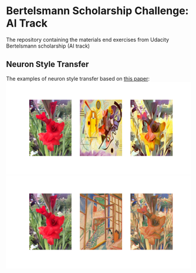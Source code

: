 # Bertelsmann Scholarship Challenge: AI Track
The repository containing the materials end exercises from Udacity Bertelsmann scholarship (AI track) 

## Neuron Style Transfer
The examples of neuron style transfer based on [this paper](https://www.cv-foundation.org/openaccess/content_cvpr_2016/papers/Gatys_Image_Style_Transfer_CVPR_2016_paper.pdf):
![image](https://github.com/Lexie88rus/Bertelsmann-ChallengeAI/raw/master/images/style_transfer_flower_all.png)
![image](https://github.com/Lexie88rus/Bertelsmann-ChallengeAI/raw/master/images/style_transfer_flower_3_all.png)
